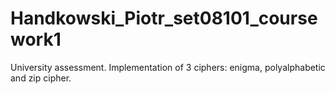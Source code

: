 # Handkowski_Piotr_set08101_coursework1
University assessment. 
Implementation of 3 ciphers: enigma, polyalphabetic and zip cipher.
